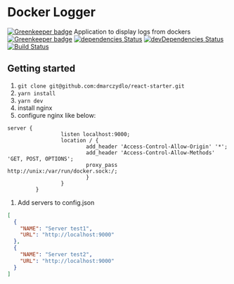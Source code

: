 
# Docker Logger 

[![Greenkeeper badge](https://badges.greenkeeper.io/dmarczydlo/docker-logger.svg)](https://greenkeeper.io/)
Application to display logs from dockers
[![Greenkeeper badge](https://badges.greenkeeper.io/dmarczydlo/docker-logger.svg)](https://greenkeeper.io/)
[![dependencies Status](https://david-dm.org/dmarczydlo/docker-logger/status.svg)](https://david-dm.org/dmarczydlo/docker-logger)
[![devDependencies Status](https://david-dm.org/dmarczydlo/docker-logger/dev-status.svg)](https://david-dm.org/dmarczydlo/docker-logger?type=dev)
[![Build Status](https://travis-ci.org/dmarczydlo/docker-logger.svg?branch=master)](https://travis-ci.org/dmarczydlo/docker-logger)
## Getting started
1. ```git clone git@github.com:dmarczydlo/react-starter.git```
1. ```yarn install```
1. ```yarn dev```
1. install nginx
1. configure nginx like below: 
```shell
server {
                 listen localhost:9000;
                 location / {
                         add_header 'Access-Control-Allow-Origin' '*';
                         add_header 'Access-Control-Allow-Methods' 'GET, POST, OPTIONS';
                         proxy_pass http://unix:/var/run/docker.sock:/;
                         }
                 }
         }
```
1. Add servers to config.json 
```json 
[
  {
    "NAME": "Server test1",
    "URL": "http://localhost:9000"
  },
  {
    "NAME": "Server test2",
    "URL": "http://localhost:9000"
  }
]
``` 
